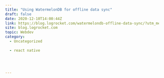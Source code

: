 ```yaml
---
title: "Using WatermelonDB for offline data sync"
draft: false
date: 2020-12-10T14:00:44Z
link: https://blog.logrocket.com/watermelondb-offline-data-sync/?utm_medium=RSS&utm_source=hune
site: blog.logrocket.com
topic: Webdev
category:
  - Uncategorized
  
  - react native
  
   
  

---
```

